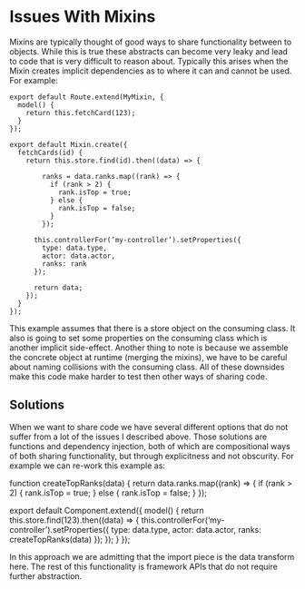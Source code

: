 # Issues With Mixins

Mixins are typically thought of good ways to share functionality between to objects. While this is true these abstracts can become very leaky and lead to code that is very difficult to reason about. Typically this arises when the Mixin creates implicit dependencies as to where it can and cannot be used. For example:

```
export default Route.extend(MyMixin, {
  model() {
    return this.fetchCard(123);
  }
});

export default Mixin.create({
  fetchCards(id) {
    return this.store.find(id).then((data) => {

        ranks = data.ranks.map((rank) => {
          if (rank > 2) {
            rank.isTop = true;
          } else {
            rank.isTop = false;
          }
        });

      this.controllerFor(’my-controller’).setProperties({
        type: data.type,
        actor: data.actor,
        ranks: rank
      });

      return data;
    });
  }
});
```

This example assumes that there is a store object on the consuming class. It also is going to set some properties on the consuming class which is another implicit side-effect. Another thing to note is because we assemble the concrete object at runtime (merging the mixins), we have to be careful about naming collisions with the consuming class. All of these downsides make this code make harder to test then other ways of sharing code.

## Solutions

When we want to share code we have several different options that do not suffer from a lot of the issues I described above. Those solutions are functions and dependency injection, both of which are compositional ways of both sharing functionality, but through explicitness and not obscurity. For example we can re-work this example as:

function createTopRanks(data) {
  return data.ranks.map((rank) => {
    if (rank > 2) {
      rank.isTop = true;
    } else {
      rank.isTop = false;
    }
});

export default Component.extend({
  model() {
    return this.store.find(123).then((data) => {
      this.controllerFor(‘my-controller’).setProperties({
        type: data.type,
        actor: data.actor,
        ranks: createTopRanks(data)
      });
    });
  }
});

In this approach we are admitting that the import piece is the data transform here. The rest of this functionality is framework APIs that do not require further abstraction.





